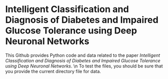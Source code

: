 # Intelligent Classification and Diagnosis of Diabetes and Impaired Glucose Tolerance using Deep Neuronal Networks
This Github provides Python code and data related to the paper *Intelligent Classification and Diagnosis of Diabetes and Impaired Glucose Tolerance using Deep Neuronal Networks*. \n
To test the files, you should be sure that you provide the current directory file for data.
